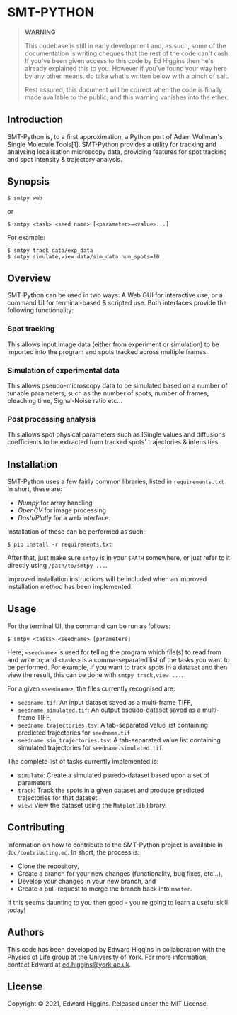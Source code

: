 # SMT-PYTHON

> **WARNING**
> 
> This codebase is still in early development and, as such, some of the
> documentation is writing cheques that the rest of the code can't cash. If you've
> been given access to this code by Ed Higgins then he's already explained this to
> you.  However if you've found your way here by any other means, do take what's
> written below with a pinch of salt. 
> 
> Rest assured, this document will be correct when the code is finally made
> available to the public, and this warning vanishes into the ether.

## Introduction
SMT-Python is, to a first approximation, a Python port of Adam Wollman's Single
Molecule Tools[1]. SMT-Python provides a utility for tracking and analysing
localisation microscopy data, providing features for spot tracking and spot
intensity & trajectory analysis.

## Synopsis
```{bash}
$ smtpy web
```
or
```{bash}
$ smtpy <task> <seed name> [<parameter>=<value>...]
```

For example:
```{bash}
$ smtpy track data/exp_data
$ smtpy simulate,view data/sim_data num_spots=10
```

## Overview
SMT-Python can be used in two ways: A Web GUI for interactive use, or a command
UI for terminal-based & scripted use. Both interfaces provide the following
functionality:

### Spot tracking
This allows input image data (either from experiment or simulation) to be
imported into the program and spots tracked across multiple frames.

### Simulation of experimental data
This allows pseudo-microscopy data to be simulated based on a number of
tunable parameters, such as the number of spots, number of frames, bleaching
time, Signal-Noise ratio etc...

### Post processing analysis
This allows spot physical parameters such as ISingle values and diffusions
coefficients to be extracted from tracked spots' trajectories & intensities.

## Installation
SMT-Python uses a few fairly common libraries, listed in `requirements.txt`
In short, these are:
- *Numpy* for array handling
- *OpenCV* for image processing
- *Dash/Plotly* for a web interface.

Installation of these can be performed as such:
```{bash}
$ pip install -r requirements.txt
```

After that, just make sure `smtpy` is in your `$PATH` somewhere, or just refer
to it directly using `/path/to/smtpy ...`.

Improved installation instructions will be included when an improved
installation method has been implemented.

## Usage

For the terminal UI, the command can be run as follows:
```{bash}
$ smtpy <tasks> <seedname> [parameters]
```

Here, `<seedname>` is used for telling the program which file(s) to read from
and write to; and `<tasks>` is a comma-separated list of the tasks you want to
be performed.  For example, if you want to track spots in a dataset and then
view the result, this can be done with `smtpy track,view ...`. 

For a given `<seedname>`, the files currently recognised are:
- `seedname.tif`: An input dataset saved as a multi-frame TIFF,
- `seedname.simulated.tif`: An output pseudo-dataset saved as a multi-frame TIFF,
- `seedname.trajectories.tsv`: A tab-separated value list containing predicted trajectories for `seedname.tif`
- `seedname.sim_trajectories.tsv`: A tab-separated value list containing simulated trajectories for  `seedname.simulated.tif`.

The complete list of tasks currently implemented is:
- `simulate`: Create a simulated psuedo-dataset based upon a set of parameters
- `track`: Track the spots in a given dataset and produce predicted trajectories for that dataset.
- `view`: View the dataset using the `Matplotlib` library.


## Contributing

Information on how to contribute to the SMT-Python project is available in
`doc/contributing.md`. In short, the process is:
- Clone the repository,
- Create a branch for your new changes (functionality, bug fixes, etc...),
- Develop your changes in your new branch, and
- Create a pull-request to merge the branch back into `master`.

If this seems daunting to you then good - you're going to learn a useful skill
today!

## Authors

This code has been developed by Edward Higgins in collaboration with the
Physics of Life group at the University of York. For more information, contact
Edward at [ed.higgins@york.ac.uk](ed.higgins@york.ac.uk).

## License

Copyright © 2021, Edward Higgins. Released under the MIT License.
